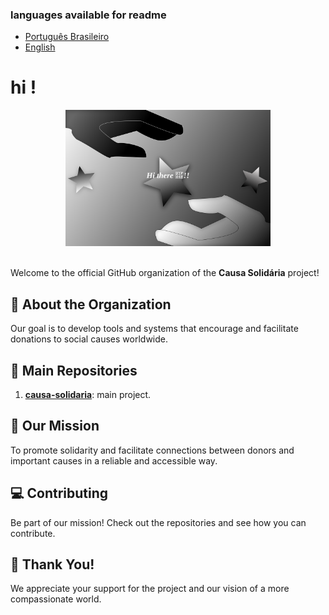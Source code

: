 
### languages ​​available for readme
* [Português Brasileiro](./README_pt_br.md)
* [English](./README.md)

    
# hi !

<div align="center">
  <img src="./../Figma basics.svg" width="65%" />
</div><br>

Welcome to the official GitHub organization of the **Causa Solidária** project!  

## 📜 About the Organization  
Our goal is to develop tools and systems that encourage and facilitate donations to social causes worldwide.  

## 📂 Main Repositories  
1. **[causa-solidaria](https://github.com/Causa-Solidaria/Causa-Solidaria)**: main project.  

## 🎯 Our Mission  
To promote solidarity and facilitate connections between donors and important causes in a reliable and accessible way.  

## 💻 Contributing  
Be part of our mission! Check out the repositories and see how you can contribute.  

## 🌟 Thank You!  
We appreciate your support for the project and our vision of a more compassionate world.  
